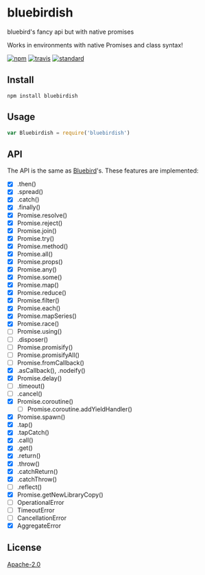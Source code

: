 # bluebirdish

bluebird's fancy api but with native promises

Works in environments with native Promises and class syntax!

[![npm][npm-image]][npm-url]
[![travis][travis-image]][travis-url]
[![standard][standard-image]][standard-url]

[npm-image]: https://img.shields.io/npm/v/bluebirdish.svg?style=flat-square
[npm-url]: https://www.npmjs.com/package/bluebirdish
[travis-image]: https://img.shields.io/travis/goto-bus-stop/bluebirdish.svg?style=flat-square
[travis-url]: https://travis-ci.org/goto-bus-stop/bluebirdish
[standard-image]: https://img.shields.io/badge/code%20style-standard-brightgreen.svg?style=flat-square
[standard-url]: http://npm.im/standard

## Install

```
npm install bluebirdish
```

## Usage

```js
var Bluebirdish = require('bluebirdish')
```

## API

The API is the same as [Bluebird](http://bluebirdjs.com/docs/getting-started.html)'s. These features are implemented:

- [x] .then()
- [x] .spread()
- [x] .catch()
- [x] .finally()
- [x] Promise.resolve()
- [x] Promise.reject()
- [x] Promise.join()
- [x] Promise.try()
- [x] Promise.method()
- [x] Promise.all()
- [x] Promise.props()
- [x] Promise.any()
- [x] Promise.some()
- [x] Promise.map()
- [x] Promise.reduce()
- [x] Promise.filter()
- [x] Promise.each()
- [x] Promise.mapSeries()
- [x] Promise.race()
- [ ] Promise.using()
- [ ] .disposer()
- [ ] Promise.promisify()
- [ ] Promise.promisifyAll()
- [ ] Promise.fromCallback()
- [x] .asCallback(), .nodeify()
- [x] Promise.delay()
- [ ] .timeout()
- [ ] .cancel()
- [x] Promise.coroutine()
  - [ ] Promise.coroutine.addYieldHandler()
- [x] Promise.spawn()
- [x] .tap()
- [x] .tapCatch()
- [x] .call()
- [x] .get()
- [x] .return()
- [x] .throw()
- [x] .catchReturn()
- [x] .catchThrow()
- [ ] .reflect()
- [x] Promise.getNewLibraryCopy()
- [ ] OperationalError
- [ ] TimeoutError
- [ ] CancellationError
- [x] AggregateError

## License

[Apache-2.0](LICENSE.md)
